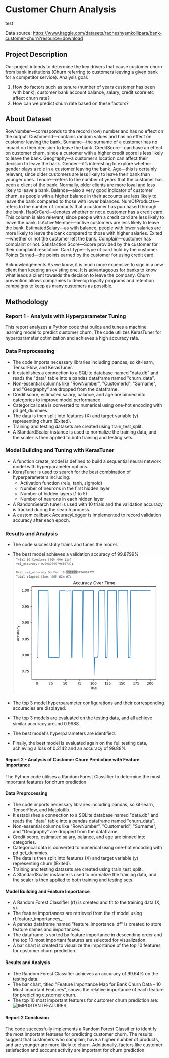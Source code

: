 # Customer Churn Analysis
test

Data source:
https://www.kaggle.com/datasets/radheshyamkollipara/bank-customer-churn?resource=download


## Project Description
Our project intends to determine the key drivers that cause customer churn from bank institutions (Churn referring to customers leaving a given bank for a competitor service).
Analysis goal:
1. How do factors such as tenure (number of years customer has been with bank), customer bank account balance, salary, credit score etc affect churn rate?
2. How can we predict churn rate based on these factors?


## About Dataset
RowNumber—corresponds to the record (row) number and has no effect on the output.
CustomerId—contains random values and has no effect on customer leaving the bank.
Surname—the surname of a customer has no impact on their decision to leave the bank.
CreditScore—can have an effect on customer churn, since a customer with a higher credit score is less likely to leave the bank.
Geography—a customer’s location can affect their decision to leave the bank.
Gender—it’s interesting to explore whether gender plays a role in a customer leaving the bank.
Age—this is certainly relevant, since older customers are less likely to leave their bank than younger ones.
Tenure—refers to the number of years that the customer has been a client of the bank. Normally, older clients are more loyal and less likely to leave a bank.
Balance—also a very good indicator of customer churn, as people with a higher balance in their accounts are less likely to leave the bank compared to those with lower balances.
NumOfProducts—refers to the number of products that a customer has purchased through the bank.
HasCrCard—denotes whether or not a customer has a credit card. This column is also relevant, since people with a credit card are less likely to leave the bank.
IsActiveMember—active customers are less likely to leave the bank.
EstimatedSalary—as with balance, people with lower salaries are more likely to leave the bank compared to those with higher salaries.
Exited—whether or not the customer left the bank.
Complain—customer has complaint or not.
Satisfaction Score—Score provided by the customer for their complaint resolution.
Card Type—type of card hold by the customer.
Points Earned—the points earned by the customer for using credit card.

Acknowledgements
As we know, it is much more expensive to sign in a new client than keeping an existing one.
It is advantageous for banks to know what leads a client towards the decision to leave the company. Churn prevention allows companies to develop loyalty programs and retention campaigns to keep as many customers as possible.


## Methodology

### Report 1 - Analysis with Hyperparameter Tuning
This report analyzes a Python code that builds and tunes a machine learning model to predict customer churn. The code utilizes KerasTuner for hyperparameter optimization and achieves a high accuracy rate.

### Data Preprocessing
- The code imports necessary libraries including pandas, scikit-learn, TensorFlow, and KerasTuner.
- It establishes a connection to a SQLite database named "data.db" and reads the "data" table into a pandas dataframe named "churn_data".
- Non-essential columns like "RowNumber", "CustomerId", "Surname", and "Geography" are dropped from the dataframe.
- Credit score, estimated salary, balance, and age are binned into categories to improve model performance.
- Categorical data is converted to numerical using one-hot encoding with pd.get_dummies.
- The data is then split into features (X) and target variable (y) representing churn (Exited).
- Training and testing datasets are created using train_test_split.
- A StandardScaler instance is used to normalize the training data, and the scaler is then applied to both training and testing sets.

### Model Building and Tuning with KerasTuner
- A function create_model is defined to build a sequential neural network model with hyperparameter options.
- KerasTuner is used to search for the best combination of hyperparameters including:
    * Activation function (relu, tanh, sigmoid)
    * Number of neurons in the first hidden layer
    * Number of hidden layers (1 to 5)
    * Number of neurons in each hidden layer
- A RandomSearch tuner is used with 10 trials and the validation accuracy is tracked during the search process.
- A custom callback AccuracyLogger is implemented to record validation accuracy after each epoch.

### Results and Analysis
- The code successfully trains and tunes the model.
- The best model achieves a validation accuracy of 99.8799%
![alt text](./Images/best_accuracy_99_879_percent.PNG)

- The top 3 model hyperparameter configurations and their corresponding accuracies are displayed.
- The top 3 models are evaluated on the testing data, and all achieve similar accuracy around 0.9988.
- The best model's hyperparameters are identified.
- Finally, the best model is evaluated again on the full testing data, achieving a loss of 0.3142 and an accuracy of 99.88%
 

#### Report 2 - Analysis of Customer Churn Prediction with Feature Importance
The Python code utilises a Random Forest Classifier to determine the most important features for churn prediction

#### Data Preprocessing
- The code imports necessary libraries including pandas, scikit-learn, TensorFlow, and Matplotlib.
- It establishes a connection to a SQLite database named "data.db" and reads the "data" table into a pandas dataframe named "churn_data".
- Non-essential columns like "RowNumber", "CustomerId", "Surname", and "Geography" are dropped from the dataframe.
- Credit score, estimated salary, balance, and age are binned into categories.
- Categorical data is converted to numerical using one-hot encoding with pd.get_dummies.
- The data is then split into features (X) and target variable (y) representing churn (Exited).
- Training and testing datasets are created using train_test_split.
- A StandardScaler instance is used to normalize the training data, and the scaler is then applied to both training and testing sets.

#### Model Building and Feature Importance
- A Random Forest Classifier (rf) is created and fit to the training data (X, y).
- The feature importances are retrieved from the rf model using rf.feature_importances_.
- A pandas dataframe named "feature_importance_df" is created to store feature names and importances.
- The dataframe is sorted by feature importance in descending order and the top 10 most important features are selected for visualization.
- A bar chart is created to visualize the importance of the top 10 features for customer churn prediction.

#### Results and Analysis
- The Random Forest Classifier achieves an accuracy of 99.64% on the testing data.
- The bar chart, titled "Feature Importance Map for Bank Churn Data - 10 Most Important Features", shows the relative importance of each feature for predicting customer churn.
- The top 10 most important features for customer churn prediction are:
![IMPORTANTFEATURES](./Images/important_feature_for_bank_churn_data.png)

#### Report 2 Conclusion
The code successfully implements a Random Forest Classifier to identify the most important features for predicting customer churn. The results suggest that customers who complain, have a higher number of products, and are younger are more likely to churn. Additionally, factors like customer satisfaction and account activity are important for churn prediction.

[Images/important_feature_for_bank_churn_data.png]: Images/important_features_for_bank_churn_data.png
[Images/best_accuracy_99_879_percent.png]: Images/best_accuracy_99_879_percent.png
